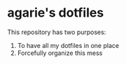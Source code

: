 # agarie's dotfiles

This repository has two purposes:

1. To have all my dotfiles in one place
2. Forcefully organize this mess
